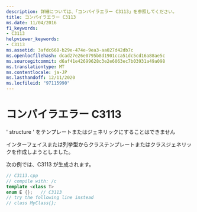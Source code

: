 ```yaml
---
description: 詳細については、「コンパイラエラー C3113」を参照してください。
title: コンパイラエラー C3113
ms.date: 11/04/2016
f1_keywords:
- C3113
helpviewer_keywords:
- C3113
ms.assetid: 3afdc668-b29e-474e-9ea3-aa027d42db7c
ms.openlocfilehash: dcad27e26e0795b8d1901cca51dc5cd16a88ae5c
ms.sourcegitcommit: d6af41e42699628c3e2e6063ec7b03931a49a098
ms.translationtype: MT
ms.contentlocale: ja-JP
ms.lasthandoff: 12/11/2020
ms.locfileid: "97115990"
---
```

# <a name="compiler-error-c3113"></a>コンパイラエラー C3113

' structure ' をテンプレートまたはジェネリックにすることはできません

インターフェイスまたは列挙型からクラステンプレートまたはクラスジェネリックを作成しようとしました。

次の例では、C3113 が生成されます。

```cpp
// C3113.cpp
// compile with: /c
template <class T>
enum E {};   // C3113
// try the following line instead
// class MyClass{};
```
